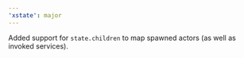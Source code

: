 ```yaml
---
'xstate': major
---
```


Added support for `state.children` to map spawned actors (as well as invoked services).
